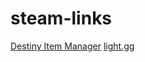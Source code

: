# steam-links

<a href="https://app.destinyitemmanager.com">Destiny Item Manager</a>
<a href="https://www.light.gg/db/new-items/season/9/">light.gg</a>
